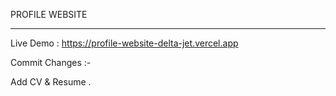 PROFILE WEBSITE 

------------------------------------------------------------------------------------------------------------------------------------------------------------------------

Live Demo : https://profile-website-delta-jet.vercel.app

Commit Changes :-

Add CV & Resume .
